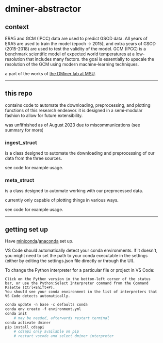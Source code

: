 # dminer-abstractor

## context

ERA5 and GCM (IPCC) data are used to predict GSOD data. All years of ERA5 are used to train the model (epoch -> 2015), 
and extra years of GSOD (2015-2018) are used to test the validity of the model.
GCM (IPCC) is a benchmark scientific model of expected world temperatures at a low-resolution that includes many factors.
the goal is essentially to upscale the resolution of the GCM using modern machine-learning techniques.

a part of the works of [the DMiner lab at MSU](https://www.egr.msu.edu/~ptan/dminer/).

---

## this repo

contains code to automate the downloading, preprocessing, and plotting functions of this research endeavor.
it is designed in a semi-modular fashion to allow for future extensibility.

was unfifnished as of August 2023 due to miscommunications (see summary for more)

### ingest_struct

is a class designed to automate the downloading and preprocessing of our data from the three sources.

see code for example usage.

### meta_struct

is a class designed to automate working with our preprocessed data.

currently only capable of plotting things in various ways.

see code for example usage.

---

## getting set up

Have [miniconda](https://docs.conda.io/en/latest/miniconda.html)/[anaconda](https://www.anaconda.com/download/) set up.

VS Code should automatically detect your conda environments. If it doesn't, you might need to set the path to your conda executable in the settings (either by editing the settings.json file directly or through the UI).

To change the Python interpreter for a particular file or project in VS Code:

    Click on the Python version in the bottom-left corner of the status bar, or use the Python:Select Interpreter command from the Command Palette (Ctrl+Shift+P).
    You should see your conda environment in the list of interpreters that VS Code detects automatically.

```py
conda update -n base -c defaults conda
conda env create -f environment.yml
conda init
    # may be needed, afterwards restart terminal
conda activate dminer
pip install cdsapi
    # cdsapi only available on pip
    # restart vscode and select dminer interpreter
```